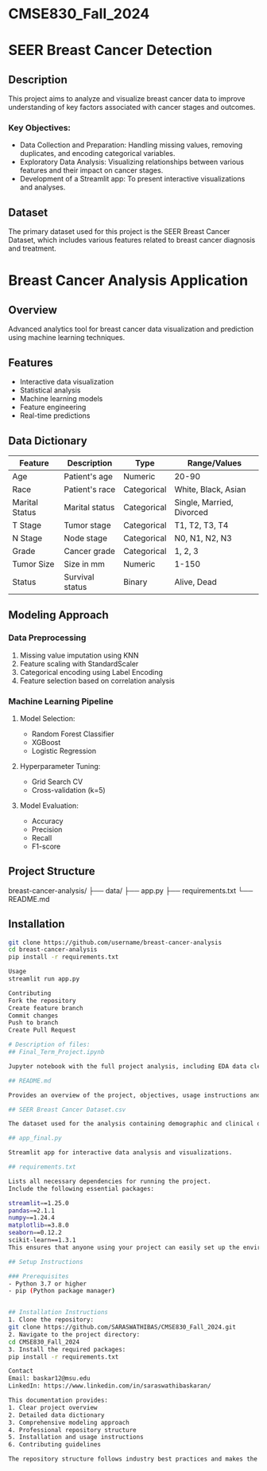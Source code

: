 # CMSE830_Fall_2024

# SEER Breast Cancer Detection

## Description
This project aims to analyze and visualize breast cancer data to improve understanding of key factors associated with cancer stages and outcomes.


### Key Objectives:
- Data Collection and Preparation: Handling missing values, removing duplicates, and encoding categorical variables.
- Exploratory Data Analysis: Visualizing relationships between various features and their impact on cancer stages.
- Development of a Streamlit app: To present interactive visualizations and analyses.

## Dataset
The primary dataset used for this project is the SEER Breast Cancer Dataset, which includes various features related to breast cancer diagnosis and treatment. 

# Breast Cancer Analysis Application

## Overview
Advanced analytics tool for breast cancer data visualization and prediction using machine learning techniques.

## Features
- Interactive data visualization
- Statistical analysis
- Machine learning models
- Feature engineering
- Real-time predictions

## Data Dictionary
| Feature | Description | Type | Range/Values |
|---------|-------------|------|--------------|
| Age | Patient's age | Numeric | 20-90 |
| Race | Patient's race | Categorical | White, Black, Asian |
| Marital Status | Marital status | Categorical | Single, Married, Divorced |
| T Stage | Tumor stage | Categorical | T1, T2, T3, T4 |
| N Stage | Node stage | Categorical | N0, N1, N2, N3 |
| Grade | Cancer grade | Categorical | 1, 2, 3 |
| Tumor Size | Size in mm | Numeric | 1-150 |
| Status | Survival status | Binary | Alive, Dead |

## Modeling Approach

### Data Preprocessing
1. Missing value imputation using KNN
2. Feature scaling with StandardScaler
3. Categorical encoding using Label Encoding
4. Feature selection based on correlation analysis

### Machine Learning Pipeline
1. Model Selection:
   - Random Forest Classifier
   - XGBoost
   - Logistic Regression

2. Hyperparameter Tuning:
   - Grid Search CV
   - Cross-validation (k=5)

3. Model Evaluation:
   - Accuracy
   - Precision
   - Recall
   - F1-score

## Project Structure
breast-cancer-analysis/ ├── data/ ├── app.py ├── requirements.txt └── README.md


## Installation
```bash
git clone https://github.com/username/breast-cancer-analysis
cd breast-cancer-analysis
pip install -r requirements.txt

Usage
streamlit run app.py

Contributing
Fork the repository
Create feature branch
Commit changes
Push to branch
Create Pull Request

# Description of files:
## Final_Term_Project.ipynb

Jupyter notebook with the full project analysis, including EDA data cleanin and interpretations.

## README.md

Provides an overview of the project, objectives, usage instructions and key findings.

## SEER Breast Cancer Dataset.csv

The dataset used for the analysis containing demographic and clinical data.

## app_final.py

Streamlit app for interactive data analysis and visualizations.

## requirements.txt

Lists all necessary dependencies for running the project.
Include the following essential packages:

streamlit==1.25.0
pandas==2.1.1
numpy==1.24.4
matplotlib==3.8.0
seaborn==0.12.2
scikit-learn==1.3.1
This ensures that anyone using your project can easily set up the environment with the necessary dependencies.

## Setup Instructions

### Prerequisites
- Python 3.7 or higher
- pip (Python package manager)


## Installation Instructions
1. Clone the repository:
git clone https://github.com/SARASWATHIBAS/CMSE830_Fall_2024.git
2. Navigate to the project directory:
cd CMSE830_Fall_2024
3. Install the required packages:
pip install -r requirements.txt

Contact
Email: baskar12@msu.edu
LinkedIn: https://www.linkedin.com/in/saraswathibaskaran/

This documentation provides:
1. Clear project overview
2. Detailed data dictionary
3. Comprehensive modeling approach
4. Professional repository structure
5. Installation and usage instructions
6. Contributing guidelines

The repository structure follows industry best practices and makes the project accessible to other developers.

